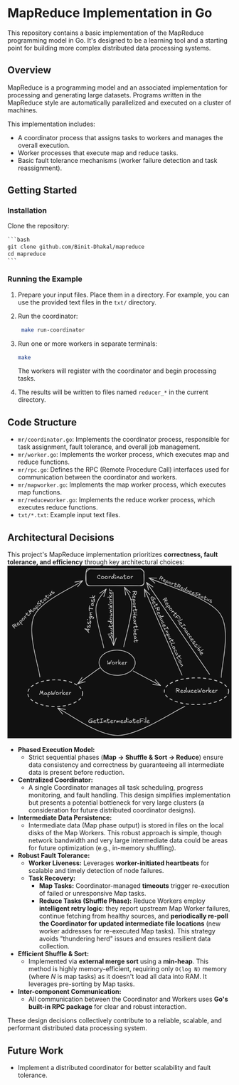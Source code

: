 # MapReduce Implementation in Go

This repository contains a basic implementation of the MapReduce programming model in Go. It's designed to be a learning tool and a starting point for building more complex distributed data processing systems.

## Overview

MapReduce is a programming model and an associated implementation for processing and generating large datasets.  Programs written in the MapReduce style are automatically parallelized and executed on a cluster of machines.

This implementation includes:

*   A coordinator process that assigns tasks to workers and manages the overall execution.
*   Worker processes that execute map and reduce tasks.
*   Basic fault tolerance mechanisms (worker failure detection and task reassignment).

## Getting Started

### Installation

Clone the repository:

    ```bash
    git clone github.com/Binit-Dhakal/mapreduce
    cd mapreduce
    ```


### Running the Example

1.  Prepare your input files.  Place them in a directory.  For example, you can use the provided text files in the `txt/` directory.

2.  Run the coordinator:

    ```bash
     make run-coordinator
    ```

3.  Run one or more workers in separate terminals:

    ```bash
    make
    ```

    The workers will register with the coordinator and begin processing tasks.

4.  The results will be written to files named `reducer_*` in the current directory.

## Code Structure

*   `mr/coordinator.go`:  Implements the coordinator process, responsible for task assignment, fault tolerance, and overall job management.
*   `mr/worker.go`: Implements the worker process, which executes map and reduce functions.
*   `mr/rpc.go`: Defines the RPC (Remote Procedure Call) interfaces used for communication between the coordinator and workers.
*   `mr/mapworker.go`: Implements the map worker process, which executes map functions.
*   `mr/reduceworker.go`: Implements the reduce worker process, which executes reduce functions.
*   `txt/*.txt`: Example input text files.


## Architectural Decisions

This project's MapReduce implementation prioritizes **correctness, fault tolerance, and efficiency** through key architectural choices:
![rpc calls](./assets/mapreduce.png)

* **Phased Execution Model:**
    * Strict sequential phases (**Map $\rightarrow$ Shuffle & Sort $\rightarrow$ Reduce**) ensure data consistency and correctness by guaranteeing all intermediate data is present before reduction.
* **Centralized Coordinator:**
    * A single Coordinator manages all task scheduling, progress monitoring, and fault handling. This design simplifies implementation but presents a potential bottleneck for very large clusters (a consideration for future distributed coordinator designs).
* **Intermediate Data Persistence:**
    * Intermediate data (Map phase output) is stored in files on the local disks of the Map Workers. This robust approach is simple, though network bandwidth and very large intermediate data could be areas for future optimization (e.g., in-memory shuffling).
* **Robust Fault Tolerance:**
    * **Worker Liveness:** Leverages **worker-initiated heartbeats** for scalable and timely detection of node failures.
    * **Task Recovery:**
        * **Map Tasks:** Coordinator-managed **timeouts** trigger re-execution of failed or unresponsive Map tasks.
        * **Reduce Tasks (Shuffle Phase):** Reduce Workers employ **intelligent retry logic**: they report upstream Map Worker failures, continue fetching from healthy sources, and **periodically re-poll the Coordinator for updated intermediate file locations** (new worker addresses for re-executed Map tasks). This strategy avoids "thundering herd" issues and ensures resilient data collection.
* **Efficient Shuffle & Sort:**
    * Implemented via **external merge sort** using a **min-heap**. This method is highly memory-efficient, requiring only `O(log N)` memory (where $N$ is map tasks) as it doesn't load all data into RAM. It leverages pre-sorting by Map tasks.
* **Inter-component Communication:**
    * All communication between the Coordinator and Workers uses **Go's built-in RPC package** for clear and robust interaction.

These design decisions collectively contribute to a reliable, scalable, and performant distributed data processing system.

## Future Work

*   Implement a distributed coordinator for better scalability and fault tolerance.
